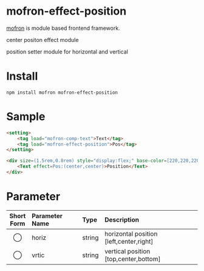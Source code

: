 # mofron-effect-position
[mofron](https://mofron.github.io/mofron/) is module based frontend framework.

center positon effect module

position setter module for horizontal and vertical


# Install
```
npm install mofron mofron-effect-position
```

# Sample
```html
<setting>
    <tag load="mofron-comp-text">Text</tag>
    <tag load="mofron-effect-position">Pos</tag>
</setting>

<div size=(1.5rem,0.8rem) style="display:flex;" base-color=[220,220,220]>
    <Text effect=Pos:(center,center)>Position</Text>
</div>
```

# Parameter

| Short<br>Form | Parameter Name | Type | Description |
|:-------------:|:---------------|:-----|:------------|
| ◯  | horiz | string | horizontal position [left,center,right] |
| ◯  | vrtic | string | vertical position [top,center,bottom] |

